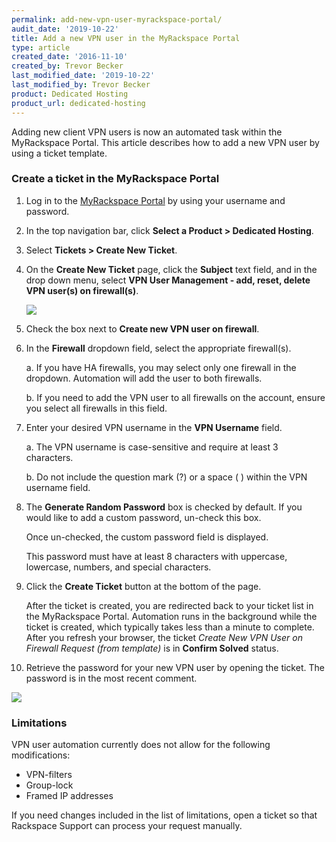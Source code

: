 ```yaml
---
permalink: add-new-vpn-user-myrackspace-portal/
audit_date: '2019-10-22'
title: Add a new VPN user in the MyRackspace Portal
type: article
created_date: '2016-11-10'
created_by: Trevor Becker
last_modified_date: '2019-10-22'
last_modified_by: Trevor Becker
product: Dedicated Hosting
product_url: dedicated-hosting
---
```


Adding new client VPN users is now an automated task within the MyRackspace
Portal. This article describes how to add a new VPN user by using a ticket
template.

### Create a ticket in the MyRackspace Portal

1. Log in to the [MyRackspace Portal](https://login.rackspace.com) by using your
   username and password.

2. In the top navigation bar, click **Select a Product > Dedicated Hosting**.

3. Select **Tickets > Create New Ticket**.

4. On the **Create New Ticket** page, click the **Subject** text field, and in
   the drop down menu, select **VPN User Management - add, reset, delete VPN user(s) on firewall(s)**.

   <img src="{% asset_path dedicated-hosting/add-vpn-user-myrackspace-portal/image001.png %}" />

5. Check the box next to **Create new VPN user on firewall**.

6. In the **Firewall** dropdown field, select the appropriate firewall(s).

   a. If you have HA firewalls, you may select only one firewall in the dropdown.
   Automation will add the user to both firewalls.

   b. If you need to add the VPN user to all firewalls on the account, ensure
   you select all firewalls in this field.

7. Enter your desired VPN username in the **VPN Username** field.

   a. The VPN username is case-sensitive and require at least 3 characters.

   b. Do not include the question mark (?) or a space ( ) within the VPN username field.

8. The **Generate Random Password** box is checked by default. If you would like
   to add a custom password, un-check this box.

   Once un-checked, the custom password field is displayed.

   This password must have at least 8 characters with uppercase, lowercase,
   numbers, and special characters.

9. Click the **Create Ticket** button at the bottom of the page.

   After the ticket is created, you are redirected back to your ticket list in
   the MyRackspace Portal. Automation runs in the background while the ticket is
   created, which typically takes less than a minute to complete. After you
   refresh your browser, the ticket *Create New VPN User on Firewall Request (from template)* is in **Confirm Solved** status.

10. Retrieve the password for your new VPN user by opening the ticket. The
    password is in the most recent comment.

   <img src="{% asset_path dedicated-hosting/add-vpn-user-myrackspace-portal/image002.png %}" />

### Limitations

VPN user automation currently does not allow for the following modifications:

- VPN-filters
- Group-lock
- Framed IP addresses

If you need changes included in the list of limitations, open a ticket so that
Rackspace Support can process your request manually.

